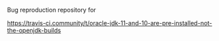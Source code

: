 Bug reproduction repository for 

https://travis-ci.community/t/oracle-jdk-11-and-10-are-pre-installed-not-the-openjdk-builds
